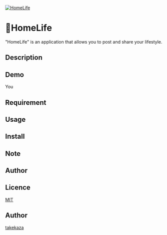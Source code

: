 [![HomeLife](https://i.gyazo.com/ce34970d97fe2b2b3e6e985d6a2c78f3.gif)](https://gyazo.com/ce34970d97fe2b2b3e6e985d6a2c78f3"HomeLife")

# :house_with_garden:HomeLife

"HomeLife" is an application that allows you to post and share your lifestyle.

## Description


## Demo

You

## Requirement



## Usage



## Install



## Note



## Author



## Licence

[MIT]()

## Author

[takekaza](https://github.com/takekaza)